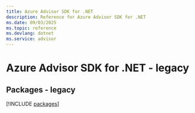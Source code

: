 ```yaml
---
title: Azure Advisor SDK for .NET
description: Reference for Azure Advisor SDK for .NET
ms.date: 09/03/2025
ms.topic: reference
ms.devlang: dotnet
ms.service: advisor
---
```

# Azure Advisor SDK for .NET - legacy
## Packages - legacy
[!INCLUDE [packages](advisor-index.md)]